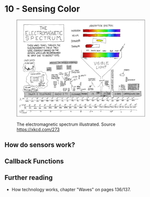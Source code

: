 # 10 - Sensing Color

<figure><img src="../.gitbook/assets/image (1).png" alt=""><figcaption><p>The electromagnetic spectrum illustrated. Source <a href="https://xkcd.com/273/">https://xkcd.com/273</a></p></figcaption></figure>

## How do sensors work?

## Callback Functions

## Further reading

* How technology works, chapter "Waves" on pages 136/137.
